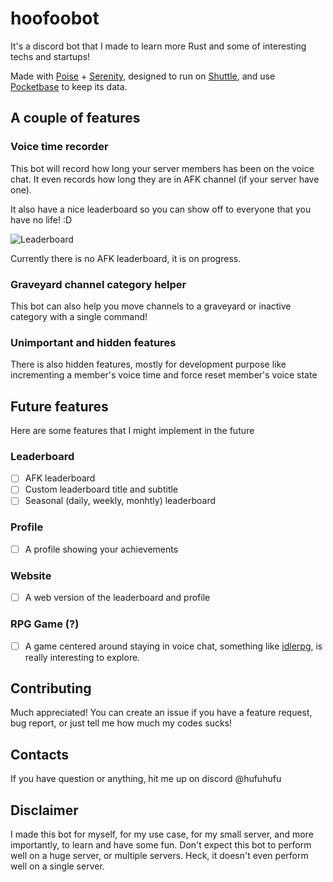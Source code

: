 # hoofoobot
It's a discord bot that I made to learn more Rust and some of interesting techs and startups!

Made with [Poise](https://github.com/serenity-rs/poise) + [Serenity](https://github.com/serenity-rs/serenity), designed to run on [Shuttle](https://www.shuttle.rs/), and use [Pocketbase](https://pocketbase.io/) to keep its data.

## A couple of features
### Voice time recorder
This bot will record how long your server members has been on the voice chat. It even records how long they are in AFK channel (if your server have one).

It also have a nice leaderboard so you can show off to everyone that you have no life! :D

![Leaderboard](https://media.discordapp.net/attachments/732478241486667816/1237674582807154718/C7JAm9Q.png?ex=663c81c7&is=663b3047&hm=44aca8d77bd7b66c48ee0bffc8586b3c1c2f09669e850c95dc359d62a99a3693&=&format=webp&quality=lossless&width=263&height=332)

Currently there is no AFK leaderboard, it is on progress.

### Graveyard channel category helper
This bot can also help you move channels to a graveyard or inactive category with a single command!

### Unimportant and hidden features
There is also hidden features, mostly for development purpose like incrementing a member's voice time and force reset member's voice state

## Future features
Here are some features that I might implement in the future
### Leaderboard
- [ ] AFK leaderboard
- [ ] Custom leaderboard title and subtitle
- [ ] Seasonal (daily, weekly, monhtly) leaderboard
### Profile
- [ ] A profile showing your achievements
### Website
- [ ] A web version of the leaderboard and profile
### RPG Game (?)
- [ ] A game centered around staying in voice chat, something like [idlerpg](https://idlerpg.net/), is really interesting to explore.

## Contributing
Much appreciated! You can create an issue if you have a feature request, bug report, or just tell me how much my codes sucks!

## Contacts
If you have question or anything, hit me up on discord @hufuhufu

## Disclaimer
I made this bot for myself, for my use case, for my small server, and more importantly, to learn and have some fun. Don't expect this bot to perform well on a huge server, or multiple servers. Heck, it doesn't even perform well on a single server.
